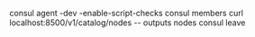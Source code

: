consul agent -dev -enable-script-checks
consul members
curl localhost:8500/v1/catalog/nodes -- outputs nodes
consul leave
